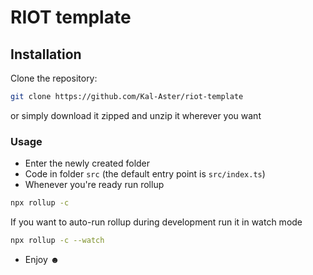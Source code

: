 # RIOT template

## Installation
Clone the repository:
```sh
git clone https://github.com/Kal-Aster/riot-template
```
or simply download it zipped and unzip it wherever you want
### Usage
- Enter the newly created folder
- Code in folder `src` (the default entry point is `src/index.ts`)
- Whenever you're ready run rollup
```sh
npx rollup -c
```
If you want to auto-run rollup during development run it in watch mode
```sh
npx rollup -c --watch
```
- Enjoy ☻